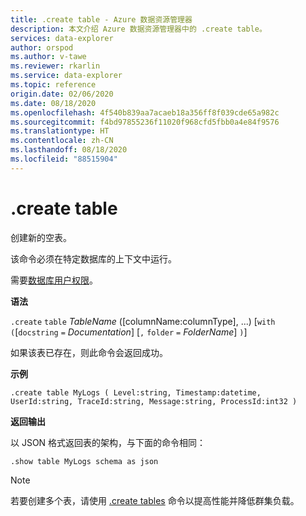 ```yaml
---
title: .create table - Azure 数据资源管理器
description: 本文介绍 Azure 数据资源管理器中的 .create table。
services: data-explorer
author: orspod
ms.author: v-tawe
ms.reviewer: rkarlin
ms.service: data-explorer
ms.topic: reference
origin.date: 02/06/2020
ms.date: 08/18/2020
ms.openlocfilehash: 4f540b839aa7acaeb18a356ff8f039cde65a982c
ms.sourcegitcommit: f4bd97855236f11020f968cfd5fbb0a4e84f9576
ms.translationtype: HT
ms.contentlocale: zh-CN
ms.lasthandoff: 08/18/2020
ms.locfileid: "88515904"
---
```

# <a name="create-table"></a>.create table

创建新的空表。

该命令必须在特定数据库的上下文中运行。

需要[数据库用户权限](../management/access-control/role-based-authorization.md)。

**语法**

`.create` `table` *TableName* ([columnName:columnType], ...)  [`with` `(`[`docstring` `=` *Documentation*] [`,` `folder` `=` *FolderName*] `)`]

如果该表已存在，则此命令会返回成功。

**示例** 

```kusto
.create table MyLogs ( Level:string, Timestamp:datetime, UserId:string, TraceId:string, Message:string, ProcessId:int32 ) 
```
 
**返回输出**

以 JSON 格式返回表的架构，与下面的命令相同：

```kusto
.show table MyLogs schema as json
```

> [!NOTE]
> 若要创建多个表，请使用 [.create tables](create-tables-command.md) 命令以提高性能并降低群集负载。
